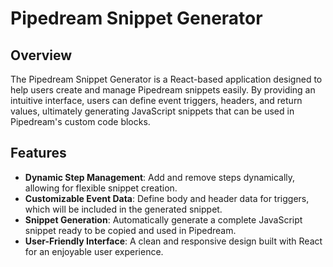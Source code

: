 # Pipedream Snippet Generator

## Overview

The Pipedream Snippet Generator is a React-based application designed to help users create and manage Pipedream snippets easily. By providing an intuitive interface, users can define event triggers, headers, and return values, ultimately generating JavaScript snippets that can be used in Pipedream's custom code blocks.

## Features

- **Dynamic Step Management**: Add and remove steps dynamically, allowing for flexible snippet creation.
- **Customizable Event Data**: Define body and header data for triggers, which will be included in the generated snippet.
- **Snippet Generation**: Automatically generate a complete JavaScript snippet ready to be copied and used in Pipedream.
- **User-Friendly Interface**: A clean and responsive design built with React for an enjoyable user experience.